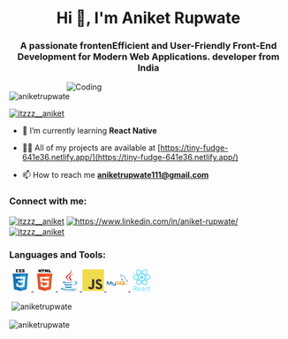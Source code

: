 
<h1 align="center">Hi 👋, I'm Aniket Rupwate</h1>
<h3 align="center">A passionate frontenEfficient and User-Friendly Front-End Development for Modern Web Applications. developer from India</h3>

<img align="right" alt="Coding" width="400" src="[68747470733a2f2f637373706f696e743130312e636f6d2f77702d636f6e74656e742f75706c6f6164732f323032302f31302f446576656c6f7065722d6f6e2d6c6170746f702e676966](https://camo.githubusercontent.com/5de8f71761f71b598661b712e3f755a08b356f357bc9c222c9632714b92dbad7/68747470733a2f2f6d69726f2e6d656469756d2e636f6d2f6d61782f313336302f312a6e57515f55354e4b45664e6547435466685f322d4d772e676966)">

<p align="left"> <img src="https://komarev.com/ghpvc/?username=aniketrupwate&label=Profile%20views&color=0e75b6&style=flat" alt="aniketrupwate" /> </p>

<p align="left"> <a href="https://twitter.com/itzzz__aniket" target="blank"><img src="https://img.shields.io/twitter/follow/itzzz__aniket?logo=twitter&style=for-the-badge" alt="itzzz__aniket" /></a> </p>

- 🌱 I’m currently learning **React Native**

- 👨‍💻 All of my projects are available at [https://tiny-fudge-641e36.netlify.app/](https://tiny-fudge-641e36.netlify.app/)

- 📫 How to reach me **aniketrupwate111@gmail.com**

<h3 align="left">Connect with me:</h3>
<p align="left">
<a href="https://twitter.com/itzzz__aniket" target="blank"><img align="center" src="https://raw.githubusercontent.com/rahuldkjain/github-profile-readme-generator/master/src/images/icons/Social/twitter.svg" alt="itzzz__aniket" height="30" width="40" /></a>
<a href="https://linkedin.com/in/https://www.linkedin.com/in/aniket-rupwate/" target="blank"><img align="center" src="https://raw.githubusercontent.com/rahuldkjain/github-profile-readme-generator/master/src/images/icons/Social/linked-in-alt.svg" alt="https://www.linkedin.com/in/aniket-rupwate/" height="30" width="40" /></a>
<a href="https://instagram.com/itzzz__aniket" target="blank"><img align="center" src="https://raw.githubusercontent.com/rahuldkjain/github-profile-readme-generator/master/src/images/icons/Social/instagram.svg" alt="itzzz__aniket" height="30" width="40" /></a>
</p>

<h3 align="left">Languages and Tools:</h3>
<p align="left"> <a href="https://www.w3schools.com/css/" target="_blank" rel="noreferrer"> <img src="https://raw.githubusercontent.com/devicons/devicon/master/icons/css3/css3-original-wordmark.svg" alt="css3" width="40" height="40"/> </a> <a href="https://www.w3.org/html/" target="_blank" rel="noreferrer"> <img src="https://raw.githubusercontent.com/devicons/devicon/master/icons/html5/html5-original-wordmark.svg" alt="html5" width="40" height="40"/> </a> <a href="https://www.java.com" target="_blank" rel="noreferrer"> <img src="https://raw.githubusercontent.com/devicons/devicon/master/icons/java/java-original.svg" alt="java" width="40" height="40"/> </a> <a href="https://developer.mozilla.org/en-US/docs/Web/JavaScript" target="_blank" rel="noreferrer"> <img src="https://raw.githubusercontent.com/devicons/devicon/master/icons/javascript/javascript-original.svg" alt="javascript" width="40" height="40"/> </a> <a href="https://www.mysql.com/" target="_blank" rel="noreferrer"> <img src="https://raw.githubusercontent.com/devicons/devicon/master/icons/mysql/mysql-original-wordmark.svg" alt="mysql" width="40" height="40"/> </a> <a href="https://reactjs.org/" target="_blank" rel="noreferrer"> <img src="https://raw.githubusercontent.com/devicons/devicon/master/icons/react/react-original-wordmark.svg" alt="react" width="40" height="40"/> </a> </p>

<p>&nbsp;<img align="center" src="https://github-readme-stats.vercel.app/api?username=aniketrupwate&show_icons=true&locale=en" alt="aniketrupwate" /></p>

<p><img align="center" src="https://github-readme-streak-stats.herokuapp.com/?user=aniketrupwate&" alt="aniketrupwate" /></p>
